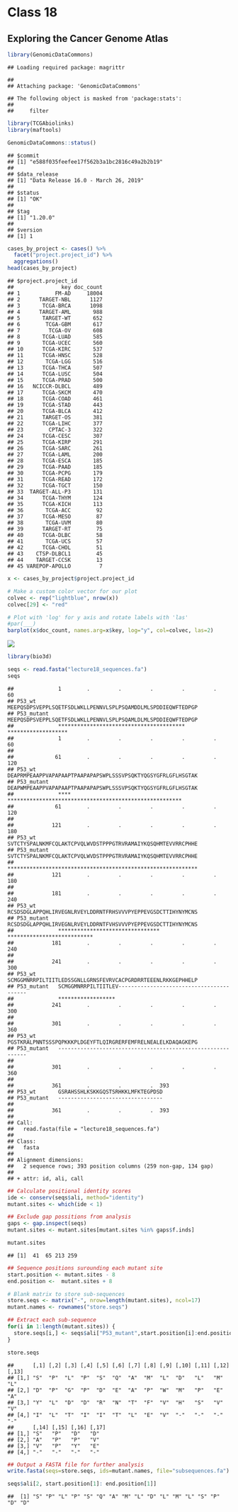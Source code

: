 Class 18
================

## Exploring the Cancer Genome Atlas

``` r
library(GenomicDataCommons)
```

    ## Loading required package: magrittr

    ## 
    ## Attaching package: 'GenomicDataCommons'

    ## The following object is masked from 'package:stats':
    ## 
    ##     filter

``` r
library(TCGAbiolinks)
library(maftools)
```

``` r
GenomicDataCommons::status()
```

    ## $commit
    ## [1] "e588f035feefee17f562b3a1bc2816c49a2b2b19"
    ## 
    ## $data_release
    ## [1] "Data Release 16.0 - March 26, 2019"
    ## 
    ## $status
    ## [1] "OK"
    ## 
    ## $tag
    ## [1] "1.20.0"
    ## 
    ## $version
    ## [1] 1

``` r
cases_by_project <- cases() %>%
  facet("project.project_id") %>%
  aggregations()
head(cases_by_project)
```

    ## $project.project_id
    ##               key doc_count
    ## 1           FM-AD     18004
    ## 2      TARGET-NBL      1127
    ## 3       TCGA-BRCA      1098
    ## 4      TARGET-AML       988
    ## 5       TARGET-WT       652
    ## 6        TCGA-GBM       617
    ## 7         TCGA-OV       608
    ## 8       TCGA-LUAD       585
    ## 9       TCGA-UCEC       560
    ## 10      TCGA-KIRC       537
    ## 11      TCGA-HNSC       528
    ## 12       TCGA-LGG       516
    ## 13      TCGA-THCA       507
    ## 14      TCGA-LUSC       504
    ## 15      TCGA-PRAD       500
    ## 16   NCICCR-DLBCL       489
    ## 17      TCGA-SKCM       470
    ## 18      TCGA-COAD       461
    ## 19      TCGA-STAD       443
    ## 20      TCGA-BLCA       412
    ## 21      TARGET-OS       381
    ## 22      TCGA-LIHC       377
    ## 23        CPTAC-3       322
    ## 24      TCGA-CESC       307
    ## 25      TCGA-KIRP       291
    ## 26      TCGA-SARC       261
    ## 27      TCGA-LAML       200
    ## 28      TCGA-ESCA       185
    ## 29      TCGA-PAAD       185
    ## 30      TCGA-PCPG       179
    ## 31      TCGA-READ       172
    ## 32      TCGA-TGCT       150
    ## 33  TARGET-ALL-P3       131
    ## 34      TCGA-THYM       124
    ## 35      TCGA-KICH       113
    ## 36       TCGA-ACC        92
    ## 37      TCGA-MESO        87
    ## 38       TCGA-UVM        80
    ## 39      TARGET-RT        75
    ## 40      TCGA-DLBC        58
    ## 41       TCGA-UCS        57
    ## 42      TCGA-CHOL        51
    ## 43    CTSP-DLBCL1        45
    ## 44    TARGET-CCSK        13
    ## 45 VAREPOP-APOLLO         7

``` r
x <- cases_by_project$project.project_id

# Make a custom color vector for our plot
colvec <- rep("lightblue", nrow(x))
colvec[29] <- "red"

# Plot with 'log' for y axis and rotate labels with 'las'
#par(___)  
barplot(x$doc_count, names.arg=x$key, log="y", col=colvec, las=2)
```

![](class18_files/figure-gfm/unnamed-chunk-4-1.png)<!-- -->

``` r
library(bio3d)
```

``` r
seqs <- read.fasta("lecture18_sequences.fa")
seqs
```

    ##              1        .         .         .         .         .         60 
    ## P53_wt       MEEPQSDPSVEPPLSQETFSDLWKLLPENNVLSPLPSQAMDDLMLSPDDIEQWFTEDPGP
    ## P53_mutant   MEEPQSDPSVEPPLSQETFSDLWKLLPENNVLSPLPSQAMLDLMLSPDDIEQWFTEDPGP
    ##              **************************************** ******************* 
    ##              1        .         .         .         .         .         60 
    ## 
    ##             61        .         .         .         .         .         120 
    ## P53_wt       DEAPRMPEAAPPVAPAPAAPTPAAPAPAPSWPLSSSVPSQKTYQGSYGFRLGFLHSGTAK
    ## P53_mutant   DEAPWMPEAAPPVAPAPAAPTPAAPAPAPSWPLSSSVPSQKTYQGSYGFRLGFLHSGTAK
    ##              **** ******************************************************* 
    ##             61        .         .         .         .         .         120 
    ## 
    ##            121        .         .         .         .         .         180 
    ## P53_wt       SVTCTYSPALNKMFCQLAKTCPVQLWVDSTPPPGTRVRAMAIYKQSQHMTEVVRRCPHHE
    ## P53_mutant   SVTCTYSPALNKMFCQLAKTCPVQLWVDSTPPPGTRVRAMAIYKQSQHMTEVVRRCPHHE
    ##              ************************************************************ 
    ##            121        .         .         .         .         .         180 
    ## 
    ##            181        .         .         .         .         .         240 
    ## P53_wt       RCSDSDGLAPPQHLIRVEGNLRVEYLDDRNTFRHSVVVPYEPPEVGSDCTTIHYNYMCNS
    ## P53_mutant   RCSDSDGLAPPQHLIRVEGNLRVEYLDDRNTFVHSVVVPYEPPEVGSDCTTIHYNYMCNS
    ##              ******************************** *************************** 
    ##            181        .         .         .         .         .         240 
    ## 
    ##            241        .         .         .         .         .         300 
    ## P53_wt       SCMGGMNRRPILTIITLEDSSGNLLGRNSFEVRVCACPGRDRRTEEENLRKKGEPHHELP
    ## P53_mutant   SCMGGMNRRPILTIITLEV-----------------------------------------
    ##              ******************                                           
    ##            241        .         .         .         .         .         300 
    ## 
    ##            301        .         .         .         .         .         360 
    ## P53_wt       PGSTKRALPNNTSSSPQPKKKPLDGEYFTLQIRGRERFEMFRELNEALELKDAQAGKEPG
    ## P53_mutant   ------------------------------------------------------------
    ##                                                                           
    ##            301        .         .         .         .         .         360 
    ## 
    ##            361        .         .         .  393 
    ## P53_wt       GSRAHSSHLKSKKGQSTSRHKKLMFKTEGPDSD
    ## P53_mutant   ---------------------------------
    ##                                                
    ##            361        .         .         .  393 
    ## 
    ## Call:
    ##   read.fasta(file = "lecture18_sequences.fa")
    ## 
    ## Class:
    ##   fasta
    ## 
    ## Alignment dimensions:
    ##   2 sequence rows; 393 position columns (259 non-gap, 134 gap) 
    ## 
    ## + attr: id, ali, call

``` r
## Calculate positional identity scores
ide <- conserv(seqs$ali, method="identity")
mutant.sites <- which(ide < 1) 

## Exclude gap possitions from analysis
gaps <- gap.inspect(seqs)
mutant.sites <- mutant.sites[mutant.sites %in% gaps$f.inds]

mutant.sites
```

    ## [1]  41  65 213 259

``` r
## Sequence positions surounding each mutant site
start.position <- mutant.sites - 8
end.position <-  mutant.sites + 8

# Blank matrix to store sub-sequences
store.seqs <- matrix("-", nrow=length(mutant.sites), ncol=17)
mutant.names <- rownames("store.seqs") 

## Extract each sub-sequence
for(i in 1:length(mutant.sites)) {
  store.seqs[i,] <- seqs$ali["P53_mutant",start.position[i]:end.position[i]]
}

store.seqs
```

    ##      [,1] [,2] [,3] [,4] [,5] [,6] [,7] [,8] [,9] [,10] [,11] [,12] [,13]
    ## [1,] "S"  "P"  "L"  "P"  "S"  "Q"  "A"  "M"  "L"  "D"   "L"   "M"   "L"  
    ## [2,] "D"  "P"  "G"  "P"  "D"  "E"  "A"  "P"  "W"  "M"   "P"   "E"   "A"  
    ## [3,] "Y"  "L"  "D"  "D"  "R"  "N"  "T"  "F"  "V"  "H"   "S"   "V"   "V"  
    ## [4,] "I"  "L"  "T"  "I"  "I"  "T"  "L"  "E"  "V"  "-"   "-"   "-"   "-"  
    ##      [,14] [,15] [,16] [,17]
    ## [1,] "S"   "P"   "D"   "D"  
    ## [2,] "A"   "P"   "P"   "V"  
    ## [3,] "V"   "P"   "Y"   "E"  
    ## [4,] "-"   "-"   "-"   "-"

``` r
## Output a FASTA file for further analysis
write.fasta(seqs=store.seqs, ids=mutant.names, file="subsequences.fa")
```

``` r
seqs$ali[2, start.position[1]: end.position[1]]
```

    ##  [1] "S" "P" "L" "P" "S" "Q" "A" "M" "L" "D" "L" "M" "L" "S" "P" "D" "D"
